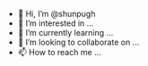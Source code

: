 - 👋 Hi, I’m @shunpugh
- 👀 I’m interested in ...
- 🌱 I’m currently learning ...
- 💞️ I’m looking to collaborate on ...
- 📫 How to reach me ...

<!---
shunpugh/shunpugh is a ✨ special ✨ repository because its `README.md` (this file) appears on your GitHub profile.
You can click the Preview link to take a look at your changes.
--->
